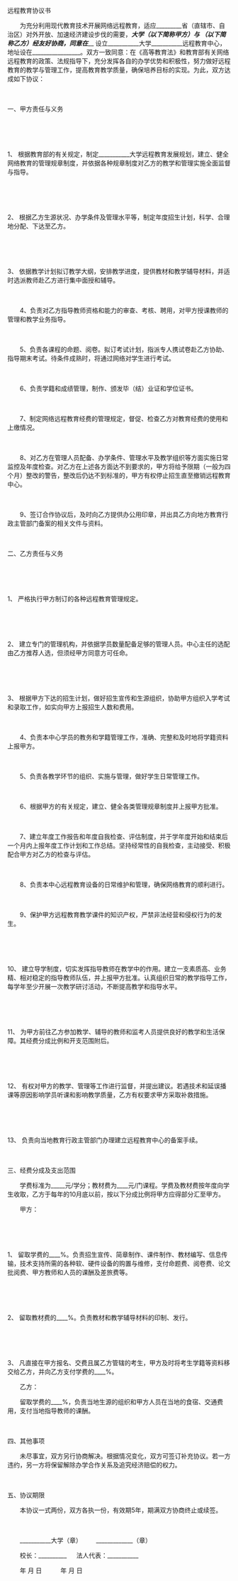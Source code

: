



远程教育协议书



 

　　为充分利用现代教育技术开展网络远程教育，适应_________省（直辖市、自治区）对外开放、加速经济建设步伐的需要，___________大学（以下简称甲方）与 （以下简称乙方）经友好协商，同意在_____________ 设立___________大学___________远程教育中心，地址设在_________________。双方一致同意：在《高等教育法》和教育部有关网络远程教育的政策、法规指导下，充分发挥各自的办学优势和积极性，努力做好远程教育的教学与管理工作，提高教育教学质量，确保培养目标的实现。为此，双方达成如下协议：

　　


 一、甲方责任与义务



　　

　　

1、
根据教育部的有关规定，制定___________大学远程教育发展规划，建立、健全网络教育的管理规章制度，并依据各种规章制度对乙方的教学和管理实施全面监督与指导。

　　

　　

2、
根据乙方生源状况、办学条件及管理水平等，制定年度招生计划，科学、合理地分配、下达至乙方。

　　

　　

3、
依据教学计划拟订教学大纲，安排教学进度，提供教材和教学辅导材料，并适时选派教师赴乙方进行集中面授和辅导。

　　

　　4、负责对乙方指导教师资格和能力的审查、考核、聘用，对甲方授课教师的管理和教学业务指导。

　　

　　5、负责各课程的命题、阅卷。拟订考试计划，指派专人携试卷赴乙方协助、指导期末考试。待条件成熟时，将通过网络对学生进行考试。

　　

　　6、负责学籍和成绩管理，制作、颁发毕（结）业证和学位证书。

　　

　　7、制定网络远程教育经费的管理规定，督促、检查乙方对教育经费的使用和上缴情况。

　　

　　8、对乙方在管理人员配备、办学条件、管理水平及教学组织等方面实施日常监控及年度检查。对乙方在上述各方面达不到要求的，甲方将给予限期（一般为四个月）整改的警告，整改后仍达不到标准的，甲方有权停止招生直至撤销远程教育中心。

　　

　　9、签订合作协议后，及时向乙方提供办公用印章，并出具乙方向地方教育行政主管部门备案的相关文件与资料。

　　


 二、乙方责任与义务



　　

　　

1、
严格执行甲方制订的各种远程教育管理规定。

　　

　　

2、
建立专门的管理机构，并依据学员数量配备足够的管理人员。中心主任的选配由乙方推荐人选，但须经甲方同意方可任命。

　　

　　

3、
根据甲方下达的招生计划，做好招生宣传和生源组织，协助甲方组织入学考试和录取工作，如实向甲方上报招生人数和费用。

　　

　　4、负责本中心学员的教务和学籍管理工作，准确、完整和及时地将学籍资料上报甲方。

　　

　　5、负责各教学环节的组织、实施与管理，做好学生日常管理工作。

　　

　　6、根据甲方的有关规定，建立、健全各类管理规章制度并上报甲方批准。

　　

　　7、建立年度工作报告和年度自我检查、评估制度，并于学年度开始和结束后一个月内上报年度工作计划和工作总结。坚持经常性的自我检查，主动接受、积极配合甲方对乙方的检查与评估。

　　

　　8、负责本中心远程教育设备的日常维护和管理，确保网络教育的顺利进行。

　　

　　9、保护甲方远程教育教学课件的知识产权，严禁非法经营和侵权行为的发生。

　　

　　

10、
建立导学制度，切实发挥指导教师在教学中的作用。建立一支素质高、业务精、相对稳定的指导教师队伍，并上报甲方批准。认真组织日常的教学指导工作，每学年至少开展一次教学研讨活动，不断提高教学和指导水平。

　　

　　

11、
为甲方前往乙方参加教学、辅导的教师和监考人员提供良好的教学和生活保障。其经费分成比例和开支范围附后。

　　

　　

12、
有权对甲方的教学、管理等工作进行监督，并提出建议。若遇技术和延误播课等原因影响学员听课和影响教学质量，乙方有权要求甲方采取补救措施。

　　

　　

13、
负责向当地教育行政主管部门办理建立远程教育中心的备案手续。

　　


 三、经费分成及支出范围



　　学费标准为_____元/学分；教材费为____元/门课程。学费及教材费按年度向学生收取，乙方于每年的10月底以前，按以下分成比例将甲方应得部分汇至甲方。

　　甲方：

　　

　　

1、
留取学费的____%。负责招生宣传、简章制作、课件制作、教材编写、信息传输，技术支持所需的各种软、硬件设备的购置与维修，支付命题费、阅卷费、论文批阅费、甲方教师和人员的课酬及差旅费等。

　　

　　

2、
留取教材费的____%。负责教材和教学辅导材料的印制、发行。

　　

　　

3、
凡直接在甲方报名、交费且属乙方管辖的考生，甲方及时将考生学籍等资料移交给乙方，并向乙方支付学费的____%。

　　乙方：

　　留取学费的____%，负责当地生源的组织和甲方人员在当地的食宿、交通费用，支付当地指导教师的课酬。

　　


 四、其他事项



　　未尽事宜，双方另行协商解决。根据情况变化，双方可签订补充协议。若一方违约，另一方将保留解除办学合作关系及追究经济赔偿的权力。

　　


 五、协议期限

　　本协议一式两份，双方各执一份，有效期5年，期满双方协商终止或续签。 

　　

　　___________大学（章） 　　_____________（章）

　　校长：__________ 　 法人代表：___________

　　年 月 日　　　年 月 日
